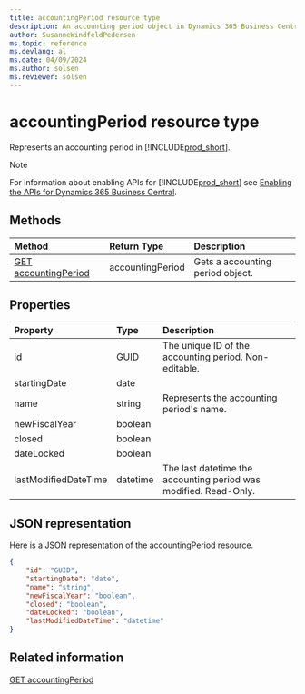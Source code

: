 ```yaml
---
title: accountingPeriod resource type
description: An accounting period object in Dynamics 365 Business Central.
author: SusanneWindfeldPedersen
ms.topic: reference
ms.devlang: al
ms.date: 04/09/2024
ms.author: solsen
ms.reviewer: solsen
---
```


# accountingPeriod resource type

Represents an accounting period in [!INCLUDE[prod_short](../../../includes/prod_short.md)].

> [!NOTE]
> For information about enabling APIs for [!INCLUDE[prod_short](../../../includes/prod_short.md)] see [Enabling the APIs for Dynamics 365 Business Central](../enabling-apis-for-dynamics-nav.md).

## Methods

| Method | Return Type|Description |
|:--------------------|:-----------|:-------------------------|
|[GET accountingPeriod](../api/dynamics_accountingperiod_get.md)|accountingPeriod|Gets a accounting period object.|

## Properties

| Property           | Type   |Description     |
|:-------------------|:-------|:---------------|
|id|GUID|The unique ID of the accounting period. Non-editable.|
|startingDate|date||
|name|string|Represents the accounting period's name.|
|newFiscalYear|boolean||
|closed|boolean||
|dateLocked|boolean||
|lastModifiedDateTime|datetime|The last datetime the accounting period was modified. Read-Only.|

## JSON representation

Here is a JSON representation of the accountingPeriod resource.

```json
{
    "id": "GUID",
    "startingDate": "date",
    "name": "string",
    "newFiscalYear": "boolean",
    "closed": "boolean",
    "dateLocked": "boolean",
    "lastModifiedDateTime": "datetime"
}
```

## Related information

[GET accountingPeriod](../api/dynamics_accountingperiod_get.md)

